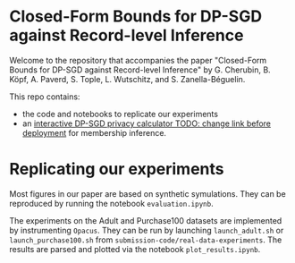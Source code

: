 # Closed-Form Bounds for DP-SGD against Record-level Inference

Welcome to the repository that accompanies the paper "Closed-Form Bounds for DP-SGD against Record-level Inference" by G. Cherubin, B. Köpf, A. Paverd, S. Tople, L. Wutschitz, and S. Zanella-Béguelin.

This repo contains:
- the code and notebooks to replicate our experiments
- an [interactive DP-SGD privacy calculator TODO: change link before deployment](https://stunning-adventure-z7gop8l.pages.github.io/) for membership inference.

# Replicating our experiments

Most figures in our paper are based on synthetic symulations. They can be reproduced by running the notebook `evaluation.ipynb`.

The experiments on the Adult and Purchase100 datasets are implemented by instrumenting `Opacus`.
They can be run by launching `launch_adult.sh` or `launch_purchase100.sh` from `submission-code/real-data-experiments`.
The results are parsed and plotted via the notebook `plot_results.ipynb`.